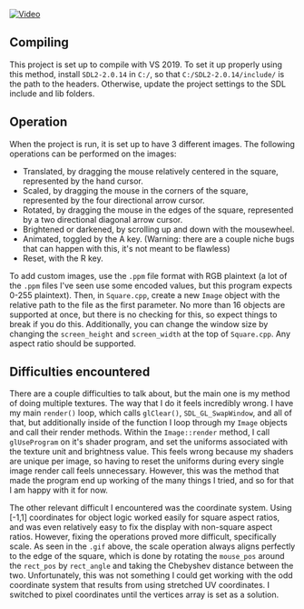 <a href="https://i.imgur.com/VzgdH13.mp4" title="Video of Functionality"><img src="https://i.imgur.com/A7nwmxQ.png" alt="Video" /></a>

## Compiling
This project is set up to compile with VS 2019. To set it up properly using this method, install `SDL2-2.0.14` in `C:/`, so that `C:/SDL2-2.0.14/include/` is the path to the headers. Otherwise, update the project settings to the SDL include and lib folders. 

## Operation
When the project is run, it is set up to have 3 different images. The following operations can be performed on the images:
 - Translated, by dragging the mouse relatively centered in the square, represented by the hand cursor.
 - Scaled, by dragging the mouse in the corners of the square, represented by the four directional arrow cursor.
 - Rotated, by dragging the mouse in the edges of the square, represented by a two directional diagonal arrow cursor.
 - Brightened or darkened, by scrolling up and down with the mousewheel.
 - Animated, toggled by the A key. (Warning: there are a couple niche bugs that can happen with this, it's not meant to be flawless)
 - Reset, with the R key.

To add custom images, use the `.ppm` file format with RGB plaintext (a lot of the `.ppm` files I've seen use some encoded values, but this program expects 0-255 plaintext). Then, in `Square.cpp`, create a new `Image` object with the relative path to the file as the first parameter. No more than 16 objects are supported at once, but there is no checking for this, so expect things to break if you do this. Additionally, you can change the window size by changing the `screen_height` and `screen_width` at the top of `Square.cpp`. Any aspect ratio should be supported.

## Difficulties encountered
There are a couple difficulties to talk about, but the main one is my method of doing multiple textures. The way that I do it feels incredibly wrong. I have my main `render()` loop, which calls `glClear()`, `SDL_GL_SwapWindow`, and all of that, but additionally inside of the function I loop through my `Image` objects and call their render methods. Within the `Image::render` method, I call `glUseProgram` on it's shader program, and set the uniforms associated with the texture unit and brightness value. This feels wrong because my shaders are unique per image, so having to reset the uniforms during every single image render call feels unnecessary. However, this was the method that made the program end up working of the many things I tried, and so for that I am happy with it for now.

The other relevant difficult I encountered was the coordinate system. Using [-1,1] coordinates for object logic worked easily for square aspect ratios, and was even relatively easy to fix the display with non-square aspect ratios. However, fixing the operations proved more difficult, specifically scale. As seen in the `.gif` above, the scale operation always aligns perfectly to the edge of the square, which is done by rotating the `mouse_pos` around the `rect_pos` by `rect_angle` and taking the Chebyshev distance between the two. Unfortunately, this was not something I could get working with the odd coordinate system that results from using stretched UV coordinates. I switched to pixel coordinates until the vertices array is set as a solution.
